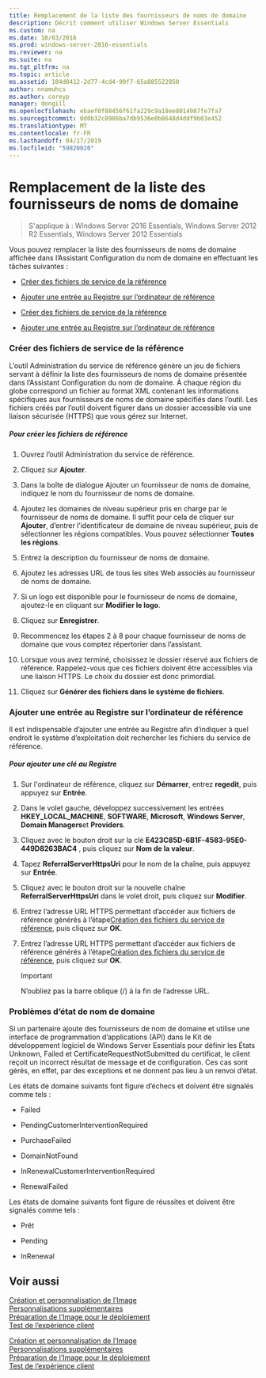 ```yaml
---
title: Remplacement de la liste des fournisseurs de noms de domaine
description: Décrit comment utiliser Windows Server Essentials
ms.custom: na
ms.date: 10/03/2016
ms.prod: windows-server-2016-essentials
ms.reviewer: na
ms.suite: na
ms.tgt_pltfrm: na
ms.topic: article
ms.assetid: 104d0412-2d77-4cd4-99f7-65a885522850
author: nnamuhcs
ms.author: coreyp
manager: dongill
ms.openlocfilehash: ebaef0f88456f61fa229c9a18ee8014987fe7fa7
ms.sourcegitcommit: 0d0b32c8986ba7db9536e0b8648d4ddf9b03e452
ms.translationtype: MT
ms.contentlocale: fr-FR
ms.lasthandoff: 04/17/2019
ms.locfileid: "59820020"
---
```

# <a name="replace-the-list-of-domain-name-providers"></a>Remplacement de la liste des fournisseurs de noms de domaine

>S'applique à : Windows Server 2016 Essentials, Windows Server 2012 R2 Essentials, Windows Server 2012 Essentials

Vous pouvez remplacer la liste des fournisseurs de noms de domaine affichée dans l’Assistant Configuration du nom de domaine en effectuant les tâches suivantes :  
  

-   [Créer des fichiers de service de la référence](Replace-the-List-of-Domain-Name-Providers.md#BKMK_ReferralFiles)  
  
-   [Ajouter une entrée au Registre sur l’ordinateur de référence](Replace-the-List-of-Domain-Name-Providers.md#BKMK_AddRegistry)  

-   [Créer des fichiers de service de la référence](../install/Replace-the-List-of-Domain-Name-Providers.md#BKMK_ReferralFiles)  
  
-   [Ajouter une entrée au Registre sur l’ordinateur de référence](../install/Replace-the-List-of-Domain-Name-Providers.md#BKMK_AddRegistry)  

  
###  <a name="BKMK_ReferralFiles"></a> Créer des fichiers de service de la référence  
 L’outil Administration du service de référence génère un jeu de fichiers servant à définir la liste des fournisseurs de noms de domaine présentée dans l’Assistant Configuration du nom de domaine. À chaque région du globe correspond un fichier au format XML contenant les informations spécifiques aux fournisseurs de noms de domaine spécifiés dans l’outil. Les fichiers créés par l’outil doivent figurer dans un dossier accessible via une liaison sécurisée (HTTPS) que vous gérez sur Internet.  
  
##### <a name="to-create-the-referral-files"></a>Pour créer les fichiers de référence  
  
1.  Ouvrez l’outil Administration du service de référence.  
  
2.  Cliquez sur **Ajouter**.  
  
3.  Dans la boîte de dialogue Ajouter un fournisseur de noms de domaine, indiquez le nom du fournisseur de noms de domaine.  
  
4.  Ajoutez les domaines de niveau supérieur pris en charge par le fournisseur de noms de domaine. Il suffit pour cela de cliquer sur **Ajouter**, d’entrer l’identificateur de domaine de niveau supérieur, puis de sélectionner les régions compatibles. Vous pouvez sélectionner **Toutes les régions**.  
  
5.  Entrez la description du fournisseur de noms de domaine.  
  
6.  Ajoutez les adresses URL de tous les sites Web associés au fournisseur de noms de domaine.  
  
7.  Si un logo est disponible pour le fournisseur de noms de domaine, ajoutez-le en cliquant sur **Modifier le logo**.  
  
8.  Cliquez sur **Enregistrer**.  
  
9. Recommencez les étapes 2 à 8 pour chaque fournisseur de noms de domaine que vous comptez répertorier dans l’assistant.  
  
10. Lorsque vous avez terminé, choisissez le dossier réservé aux fichiers de référence. Rappelez-vous que ces fichiers doivent être accessibles via une liaison HTTPS. Le choix du dossier est donc primordial.  
  
11. Cliquez sur **Générer des fichiers dans le système de fichiers**.  
  
###  <a name="BKMK_AddRegistry"></a> Ajouter une entrée au Registre sur l’ordinateur de référence  
 Il est indispensable d’ajouter une entrée au Registre afin d’indiquer à quel endroit le système d’exploitation doit rechercher les fichiers du service de référence.  
  
##### <a name="to-add-a-key-to-the-registry"></a>Pour ajouter une clé au Registre  
  
1.  Sur l'ordinateur de référence, cliquez sur **Démarrer**, entrez **regedit**, puis appuyez sur **Entrée**.  
  
2.  Dans le volet gauche, développez successivement les entrées **HKEY_LOCAL_MACHINE**, **SOFTWARE**, **Microsoft**, **Windows Server**, **Domain Managers**et **Providers**.  
  
3.  Cliquez avec le bouton droit sur la clé **E423C85D-6B1F-4583-95E0-449D8263BAC4** , puis cliquez sur **Nom de la valeur**.  
  
4.  Tapez **ReferralServerHttpsUri** pour le nom de la chaîne, puis appuyez sur **Entrée**.  
  
5.  Cliquez avec le bouton droit sur la nouvelle chaîne **ReferralServerHttpsUri** dans le volet droit, puis cliquez sur **Modifier**.  
  

6.  Entrez l’adresse URL HTTPS permettant d’accéder aux fichiers de référence générés à l’étape[Création des fichiers du service de référence](Replace-the-List-of-Domain-Name-Providers.md#BKMK_ReferralFiles), puis cliquez sur **OK**.  

6.  Entrez l’adresse URL HTTPS permettant d’accéder aux fichiers de référence générés à l’étape[Création des fichiers du service de référence](../install/Replace-the-List-of-Domain-Name-Providers.md#BKMK_ReferralFiles), puis cliquez sur **OK**.  

  
    > [!IMPORTANT]
    >  N’oubliez pas la barre oblique (/) à la fin de l’adresse URL.  
  
###  <a name="BKMK_ReplaceDomainNameProviders"></a> Problèmes d’état de nom de domaine  
 Si un partenaire ajoute des fournisseurs de nom de domaine et utilise une interface de programmation d’applications (API) dans le Kit de développement logiciel de Windows Server Essentials pour définir les États Unknown, Failed et CertificateRequestNotSubmitted du certificat, le client reçoit un incorrect résultat de message et de configuration. Ces cas sont gérés, en effet, par des exceptions et ne donnent pas lieu à un renvoi d’état.  
  
 Les états de domaine suivants font figure d’échecs et doivent être signalés comme tels :  
  
-   Failed  
  
-   PendingCustomerInterventionRequired  
  
-   PurchaseFailed  
  
-   DomainNotFound  
  
-   InRenewalCustomerInterventionRequired  
  
-   RenewalFailed  
  
 Les états de domaine suivants font figure de réussites et doivent être signalés comme tels :  
  
-   Prêt  
  
-   Pending  
  
-   InRenewal  
  
## <a name="see-also"></a>Voir aussi  

 [Création et personnalisation de l’Image](Creating-and-Customizing-the-Image.md)   
 [Personnalisations supplémentaires](Additional-Customizations.md)   
 [Préparation de l’Image pour le déploiement](Preparing-the-Image-for-Deployment.md)   
 [Test de l’expérience client](Testing-the-Customer-Experience.md)

 [Création et personnalisation de l’Image](../install/Creating-and-Customizing-the-Image.md)   
 [Personnalisations supplémentaires](../install/Additional-Customizations.md)   
 [Préparation de l’Image pour le déploiement](../install/Preparing-the-Image-for-Deployment.md)   
 [Test de l’expérience client](../install/Testing-the-Customer-Experience.md)

